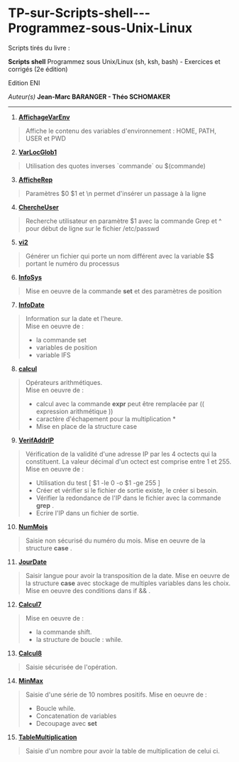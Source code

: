 # TP-sur-Scripts-shell---Programmez-sous-Unix-Linux

Scripts tirés du livre :

__Scripts shell__
Programmez sous Unix/Linux (sh, ksh, bash) - Exercices et corrigés (2e édition)

Edition ENI

*Auteur(s)*
__Jean-Marc BARANGER - Théo SCHOMAKER__

---
1. [__AffichageVarEnv__](https://github.com/digithanh/TP-sur-Scripts-shell---Programmez-sous-Unix-Linux/blob/main/AfficheVarEnv.sh)
> Affiche le contenu des variables d'environnement : HOME, PATH, USER et PWD 

2. [__VarLocGlob1__](https://github.com/digithanh/TP-sur-Scripts-shell---Programmez-sous-Unix-Linux/blob/main/VarLocGlob1.sh)
> Utilisation des quotes inverses \`commande\` ou $(commande)

3. [__AfficheRep__](https://github.com/digithanh/TP-sur-Scripts-shell---Programmez-sous-Unix-Linux/blob/main/AfficheRep.sh)
> Paramètres $0 $1 et \n permet d'insérer un passage à la ligne

4. [__ChercheUser__](https://github.com/digithanh/TP-sur-Scripts-shell---Programmez-sous-Unix-Linux/blob/main/ChercheUser.sh)
> Recherche utilisateur en paramètre $1 avec la commande Grep et ^ pour début de ligne sur le fichier /etc/passwd

5. [__vi2__](https://github.com/digithanh/TP-sur-Scripts-shell---Programmez-sous-Unix-Linux/blob/main/vi2.sh)
> Générer un fichier qui porte un nom différent avec la variable $$ portant le numéro du processus

6. [__InfoSys__](https://github.com/digithanh/TP-sur-Scripts-shell---Programmez-sous-Unix-Linux/blob/main/InfoSys.sh)
> Mise en oeuvre de la commande __set__ et des paramètres de position

7. [__InfoDate__](https://github.com/digithanh/TP-sur-Scripts-shell---Programmez-sous-Unix-Linux/blob/main/InfoDate.sh)
> Information sur la date et l'heure.<br/>
> Mise en oeuvre de :
> - la commande set
> - variables de position
> - variable IFS

8. [__calcul__](https://github.com/digithanh/TP-sur-Scripts-shell---Programmez-sous-Unix-Linux/blob/main/calcul.sh)
> Opérateurs arithmétiques.<br/>
> Mise en oeuvre de :
> - calcul avec la commande __expr__ peut être remplacée par (( expression arithmétique ))
> - caractère d'échapement pour la multiplication \* 
> - Mise en place de la structure case

9. [__VerifAddrIP__](https://github.com/digithanh/TP-sur-Scripts-shell---Programmez-sous-Unix-Linux/blob/main/VerifAddrIP.sh)
> Vérification de la validité d'une adresse IP par les 4 octects qui la constituent. La valeur décimal d'un octect est comprise entre 1 et 255.
> Mise en oeuvre de :
> - Utilisation du test [ $1 -le 0 -o $1 -ge 255 ]
> - Créer et vérifier si le fichier de sortie existe, le créer si besoin.
> - Vérifier la redondance de l'IP dans le fichier avec la commande __grep__ .
> - Ecrire l'IP dans un fichier de sortie. 

10. [__NumMois__](https://github.com/digithanh/TP-sur-Scripts-shell---Programmez-sous-Unix-Linux/blob/main/NumMois.sh)
> Saisie non sécurisé du numéro du mois.
> Mise en oeuvre de la structure __case__ .

11. [__JourDate__](https://github.com/digithanh/TP-sur-Scripts-shell---Programmez-sous-Unix-Linux/blob/main/JourDate.sh)
> Saisir langue pour avoir la transposition de la date.
> Mise en oeuvre de la structure __case__ avec stockage de multiples variables dans les choix.
> Mise en oeuvre des conditions dans if && .

12. [__Calcul7__](https://github.com/digithanh/TP-sur-Scripts-shell---Programmez-sous-Unix-Linux/blob/main/Calcul7.sh)
> Mise en oeuvre de :
> - la commande shift.
> - la structure de boucle : while. 

13. [__Calcul8__](https://github.com/digithanh/TP-sur-Scripts-shell---Programmez-sous-Unix-Linux/blob/main/Calcul8.sh)
> Saisie sécurisée de l'opération.

14. [__MinMax__](https://github.com/digithanh/TP-sur-Scripts-shell---Programmez-sous-Unix-Linux/blob/main/MinMax.sh)
> Saisie d'une série de 10 nombres positifs.
> Mise en oeuvre de :
> - Boucle while.
> - Concatenation de variables
> - Decoupage avec __set__

15. [__TableMultiplication__](https://github.com/digithanh/TP-sur-Scripts-shell---Programmez-sous-Unix-Linux/blob/main/TableMultiplication.sh)
> Saisie d'un nombre pour avoir la table de multiplication de celui ci.
